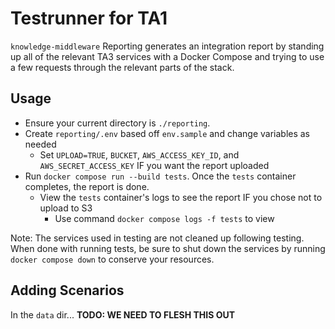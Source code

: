 # Testrunner for TA1
`knowledge-middleware` Reporting generates an integration report by
standing up all of the relevant TA3 services with a Docker Compose
and trying to use a few requests through the relevant parts of the stack.

## Usage
- Ensure your current directory is `./reporting`.
- Create `reporting/.env` based off `env.sample` and change variables as needed
  - Set `UPLOAD=TRUE`, `BUCKET`, `AWS_ACCESS_KEY_ID`, and `AWS_SECRET_ACCESS_KEY` IF you want the report uploaded
- Run `docker compose run --build tests`. Once the `tests` container completes, the report is done.
  - View the `tests` container's logs to see the report IF you chose not to upload to S3
    - Use command `docker compose logs -f tests` to view

Note: The services used in testing are not cleaned up following testing. When done with running tests,
be sure to shut down the services by running `docker compose down` to conserve your resources.

## Adding Scenarios
In the `data` dir... **TODO: WE NEED TO FLESH THIS OUT**